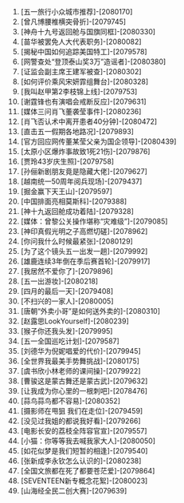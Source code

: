 
1. [五一旅行小众城市推荐]-[2080170]
1. [曾凡博腰椎横突骨折]-[2079745]
1. [神舟十九号返回舱与国旗同框]-[2080330]
1. [苗华被罢免人大代表职务]-[2080082]
1. [揭秘中国如何追踪美国特工]-[2079578]
1. [网警查处“登顶泰山奖3万”造谣者]-[2080380]
1. [证监会副主席王建军被查]-[2080302]
1. [如何评价乘风宋妍霏组舞台]-[2080328]
1. [我叫赵甲第2李枝锦上线]-[2079753]
1. [谢霆锋也有演唱会戒断反应]-[2079631]
1. [媒体三问肖飞董袭莹事件]-[2080236]
1. [肖飞否认术中离开患者40分钟]-[2080472]
1. [直击五一假期各地路况]-[2079893]
1. [官方回应网传董某莹父亲为国企领导]-[2080439]
1. [太原小区爆炸事故致1死21伤]-[2079876]
1. [贾玲43岁庆生照]-[2079758]
1. [孙俪新剧朋友竟是隐藏大佬]-[2079627]
1. [越南统一50周年阅兵现场]-[2079437]
1. [掘金赢下天王山]-[2079597]
1. [中国排面亮相莫斯科]-[2079388]
1. [神十九返回舱成功着陆]-[2079328]
1. [媒体：曾黎公关操作堪称“灾难级”]-[2079085]
1. [神印真假光明之子高燃切磋]-[2078962]
1. [你问我什么时候最紧张]-[2080129]
1. [为了这个镜头五一出发一趟]-[2079992]
1. [雄鹿连续3年倒在季后赛首轮]-[2079917]
1. [我居然不爱你了]-[2079896]
1. [五一出游妆]-[2080218]
1. [四月的最后一天]-[2079408]
1. [不扫兴的一家人]-[2080005]
1. [唐朝“外卖小哥”是如何送外卖的]-[2080310]
1. [赵露思LookYourself]-[2080239]
1. [猴子你还我头发]-[2079995]
1. [五一全国巡吃计划]-[2079587]
1. [刘德华为倪妮唱爱的代价]-[2079945]
1. [全世界我最美手势舞挑战]-[2080175]
1. [虞书欣小林老师的课间操]-[2079922]
1. [曹骏这是蒙古舞还是蒙古武]-[2079632]
1. [让我成为你心里的一根刺吧]-[2078476]
1. [蒜鸟蒜鸟都不容易]-[2080352]
1. [摄影师在甩狙 我们在走位]-[2079459]
1. [没见过我姐的都说我好看]-[2079266]
1. [电影长安的荔枝全阵容官宣]-[2079557]
1. [小猫：你等等我去喊我家大人]-[2080050]
1. [如花似梦是我们短暂的相逢]-[2079540]
1. [张新成李永钦怎么认识的]-[2080238]
1. [全国文旅都在死了都要苍茫爱]-[2079864]
1. [SEVENTEEN新专概念花絮]-[2080023]
1. [山海经全民二创大赛]-[2079639]